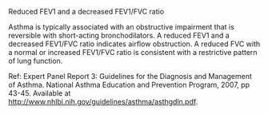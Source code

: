 Reduced FEV1 and a decreased FEV1/FVC ratio

Asthma is typically associated with an obstructive impairment that is reversible with short-acting bronchodilators. A reduced FEV1 and a decreased FEV1/FVC ratio indicates airflow obstruction. A reduced FVC with a normal or increased FEV1/FVC ratio is consistent with a restrictive pattern of lung function.

Ref:  Expert Panel Report 3: Guidelines for the Diagnosis and Management of Asthma. National Asthma Education and Prevention Program, 2007, pp 43-45. Available at http://www.nhlbi.nih.gov/guidelines/asthma/asthgdln.pdf.